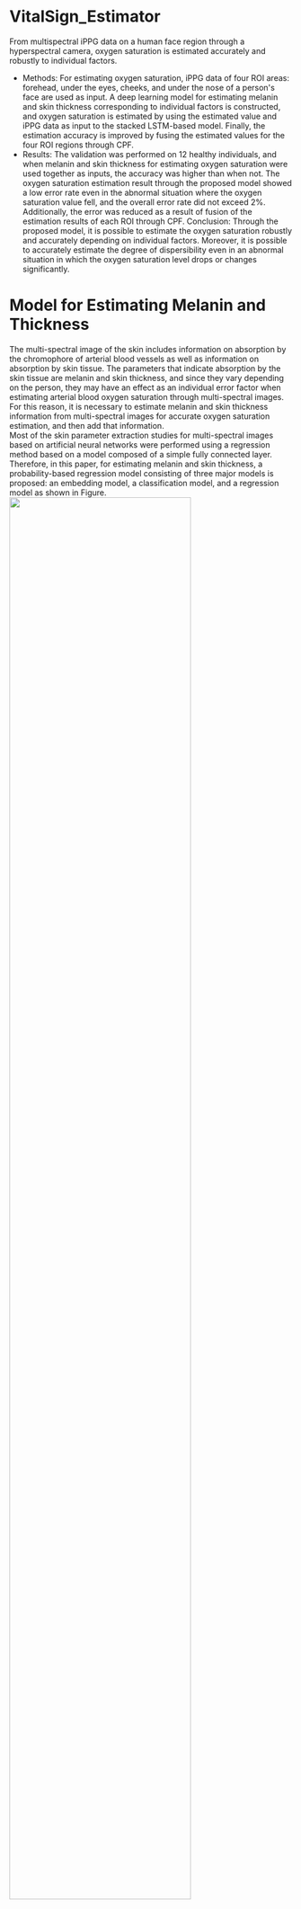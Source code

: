 # VitalSign_Estimator
From multispectral iPPG data on a human face region through a hyperspectral camera, oxygen saturation is estimated accurately and robustly to individual factors. 
* Methods: For estimating oxygen saturation, iPPG data of four ROI areas: forehead, under the eyes, cheeks, and under the nose of a person's face are used as input.  A deep learning model for estimating melanin and skin thickness corresponding to individual factors is constructed, and oxygen saturation is estimated by using the estimated value and iPPG data as input to the stacked LSTM-based model. Finally, the estimation accuracy is improved by fusing the estimated values for the four ROI regions through CPF. 
* Results: The validation was performed on 12 healthy individuals, and when melanin and skin thickness for estimating oxygen saturation were used together as inputs, the accuracy was higher than when not. The oxygen saturation estimation result through the proposed model showed a low error rate even in the abnormal situation where the oxygen saturation value fell, and the overall error rate did not exceed 2%. Additionally, the error was reduced as a result of fusion of the estimation results of each ROI through CPF. Conclusion: Through the proposed model, it is possible to estimate the oxygen saturation robustly and accurately depending on individual factors. Moreover, it is possible to accurately estimate the degree of dispersibility even in an abnormal situation in which the oxygen saturation level drops or changes significantly. 

# Model for Estimating Melanin and Thickness 
 The multi-spectral image of the skin includes information on absorption by the chromophore of arterial blood vessels as well as information on absorption by skin tissue. The parameters that indicate absorption by the skin tissue are melanin and skin thickness, and since they vary depending on the person, they may have an effect as an individual error factor when estimating arterial blood oxygen saturation through multi-spectral images. For this reason, it is necessary to estimate melanin and skin thickness information from multi-spectral images for accurate oxygen saturation estimation, and then add that information. <br>
 Most of the skin parameter extraction studies for multi-spectral images based on artificial neural networks were performed using a regression method based on a model composed of a simple fully connected layer. Therefore, in this paper, for estimating melanin and skin thickness, a probability-based regression model consisting of three major models is proposed: an embedding model, a classification model, and a regression model as shown in Figure.<br>
<img width='80%' height='80%' src='https://user-images.githubusercontent.com/60689555/233256045-2673696d-9e0e-4f4f-bcb8-c0d6af6ba08d.png'><br><br>
 In order to estimate melanin and skin thickness based on probability, the melanin and skin thickness values should be classed first. Since melanin generally has a value of 0 to 15%, it was divided into a total of 8 classes with a unit of 2%. Moreover, since the skin thickness of the human face area is generally 30um ~ 65um, the skin thickness value was divided into three classes: smaller than 35um, 35um~55um, and larger than 55um. After that, to improve the performance in the classification process, the input absorbance data is clustered so that the same class data has a similar value and is distinguished from other classes through an embedding model. The embedding model was composed of 5 fully connected layers, and Leaky Relu was used as the activation function. The output of the model was clustered by class using triplet loss as a loss function for training.<br>
 
 # Model for Estimating Oxygen Saturation 
 In general, the absorption data for estimating oxygen saturation has time series characteristics. That is, the characteristics of how absorbance changes over time have significance in estimating oxygen saturation. Therefore, a network of stacked LSTM structures is proposed to reflect this time series’ properties and to express the complex relationship with oxygen saturation such as shown in Figure. Stacked LSTM is a structure in which LSTM cells are interconnected with adjacent cells and stacked in multiple layers, and the output of the previous LSTM layer is used as the input of the next LSTM layer. <br><br>
 <img width='80%' height='80%' src='https://user-images.githubusercontent.com/60689555/233257568-54ca528a-cd30-4f75-a1ce-49317743543d.png'><br><br>
 The input $u_t$ for the LSTM cell of the model uses the measured absorbance and the estimated melanin and skin thickness information through the model proposed, which allows for a more robust estimation of oxygen saturation based on personal factors. At this time, the measured absorbance dimension is 14 while the dimension of the regression model estimation value of melanin and skin thickness is relatively as small as 1, so the effect of melanin and skin thickness values may not be efficiently reflected. <br>
Therefore, when estimating oxygen saturation, the value used together as an input was composed to use the probability distribution by class, which is the result of the classification model, rather than the estimation result of the regression model for melanin and skin thickness. In other words, the input of LSTM cells is a vector of the form where the measured absorbance $x_1, x_2, …, x_14$ and the estimated probability distribution of melanin $p_{m1},p_{m2}, …, p_{m8}$ and the probability distribution $p_{t1}, p_{t2}$ and $p_{t3}$ of the skin thickness are concatenated.
Also, when the length of the input sequence of the network is k, the input of the LSTM of the first layer for estimating oxygen saturation at time step $t$ utilizes the vector $u_{t−k−1:t−1} from $t−k−1$ time to $t−1$ time.<br>
The input vector is outputted to the oxygen saturation of the final t time step after the Stacked LSTM and two-layered Fully Connected Network. At this stage, as the sequence data used as input, the measured data is transformed to 30 frame per sec (fps) using linear interpolation, and the length of the sequence is set to 100. Moreover, the number of hidden nodes between each LSTM cell is set to 30. After that, the output values of all nodes of the second LSTM layer are used as inputs of the Fully Connected layer. Additionally, RMSE was used as a loss function for model training, and Adam Optimizer was used as the optimizer.
